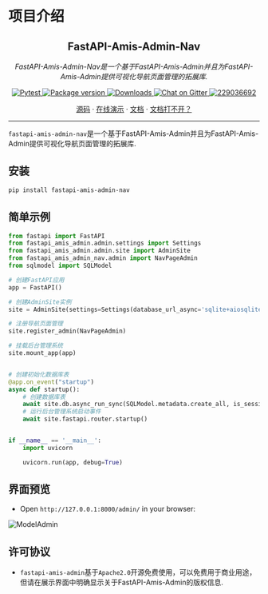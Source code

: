 # 项目介绍

<h2 align="center">
  FastAPI-Amis-Admin-Nav
</h2>
<p align="center">
    <em>FastAPI-Amis-Admin-Nav是一个基于FastAPI-Amis-Admin并且为FastAPI-Amis-Admin提供可视化导航页面管理的拓展库.</em><br/>

</p>
<p align="center">
    <a href="https://github.com/amisadmin/fastapi_amis_admin/actions/workflows/pytest.yml" target="_blank">
        <img src="https://github.com/amisadmin/fastapi_amis_admin/actions/workflows/pytest.yml/badge.svg" alt="Pytest">
    </a>
    <a href="https://pypi.org/project/fastapi_amis_admin_nav" target="_blank">
        <img src="https://badgen.net/pypi/v/fastapi-amis-admin-nav?color=blue" alt="Package version">
    </a>
    <a href="https://pepy.tech/project/fastapi-amis-admin-nav" target="_blank">
        <img src="https://pepy.tech/badge/fastapi-amis-admin-nav" alt="Downloads">
    </a>
    <a href="https://gitter.im/amisadmin/fastapi-amis-admin">
        <img src="https://badges.gitter.im/amisadmin/fastapi-amis-admin.svg" alt="Chat on Gitter"/>
    </a>
    <a href="https://jq.qq.com/?_wv=1027&k=U4Dv6x8W" target="_blank">
        <img src="https://badgen.net/badge/qq%E7%BE%A4/229036692/orange" alt="229036692">
    </a>
</p>
<p align="center">
  <a href="https://github.com/amisadmin/fastapi_amis_admin_nav" target="_blank">源码</a>
  ·
  <a href="http://user-auth.demo.amis.work/" target="_blank">在线演示</a>
  ·
  <a href="http://docs.amis.work" target="_blank">文档</a>
  ·
  <a href="http://docs.gh.amis.work" target="_blank">文档打不开？</a>
</p>

------

`fastapi-amis-admin-nav`是一个基于FastAPI-Amis-Admin并且为FastAPI-Amis-Admin提供可视化导航页面管理的拓展库.

## 安装

```bash
pip install fastapi-amis-admin-nav
```

## 简单示例

```python
from fastapi import FastAPI
from fastapi_amis_admin.admin.settings import Settings
from fastapi_amis_admin.admin.site import AdminSite
from fastapi_amis_admin_nav.admin import NavPageAdmin
from sqlmodel import SQLModel

# 创建FastAPI应用
app = FastAPI()

# 创建AdminSite实例
site = AdminSite(settings=Settings(database_url_async='sqlite+aiosqlite:///amisadmin.db'))

# 注册导航页面管理
site.register_admin(NavPageAdmin)

# 挂载后台管理系统
site.mount_app(app)


# 创建初始化数据库表
@app.on_event("startup")
async def startup():
    # 创建数据库表
    await site.db.async_run_sync(SQLModel.metadata.create_all, is_session=False)
    # 运行后台管理系统启动事件
    await site.fastapi.router.startup()


if __name__ == '__main__':
    import uvicorn

    uvicorn.run(app, debug=True)

```


## 界面预览

- Open `http://127.0.0.1:8000/admin/` in your browser:

![ModelAdmin](https://s2.loli.net/2022/03/20/ItgFYGUONm1jCz5.png)


## 许可协议

- `fastapi-amis-admin`基于`Apache2.0`开源免费使用，可以免费用于商业用途，但请在展示界面中明确显示关于FastAPI-Amis-Admin的版权信息.
